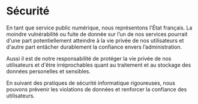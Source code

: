 # Sécurité

En tant que service public numérique, nous représentons l'État français.
La moindre vulnérabilité ou fuite de donnée sur l’un de nos services pourrait
d'une part potentiellement atteindre à la vie privée de nos utilisateurs
et d'autre part entâcher durablement la confiance envers l’administration.

Aussi il est de notre responsabilité de protéger la vie privée de nos
utilisateurs et d'être irréprochables quant au traitement et au stockage
des données personelles et sensibles.

En suivant des pratiques de sécurité informatique rigoureuses, nous pouvons
prévenir les violations de données et renforcer la confiance des
utilisateurs.
